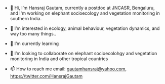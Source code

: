 - 👋 Hi, I’m Hansraj Gautam, currently a postdoc at JNCASR, Bengaluru, and I'm working on elephant socioecology and vegetation monitoring in southern India.

- 👀 I’m interested in ecology, animal behaviour, vegetation dynamics, and way too many things..
- 🌱 I’m currently learning 
- 💞️ I’m looking to collaborate on elephant socioecolohgy and vegetation monitoring in India and other tropical countries
- 📫 How to reach me email: gautamhansraj@yahoo.com, https://twitter.com/HansrajGautam 

<!---
hansrajgautam/hansrajgautam is a ✨ special ✨ repository because its `README.md` (this file) appears on your GitHub profile.
You can click the Preview link to take a look at your changes.
--->
